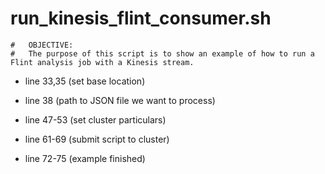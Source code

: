 # run_kinesis_flint_consumer.sh

```
#   OBJECTIVE:
#	The purpose of this script is to show an example of how to run a Flint analysis job with a Kinesis stream.
```

- line 33,35 (set base location)
- line 38 (path to JSON file we want to process)
- line 47-53 (set cluster particulars)
- line 61-69 (submit script to cluster)

- line 72-75 (example finished)
